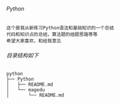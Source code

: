 ###### Python
```
这个是我从新练习Python语法和基础知识的一个总结
代码和知识点的总结，算法题的结题思路等等
希望大家喜欢，和给我意见
```
###### 目录结构如下
```
python
├── Python
│   ├── README.md
│   └── magedu
│       └── README.md
```
